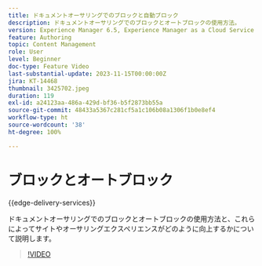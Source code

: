 ```yaml
---
title: ドキュメントオーサリングでのブロックと自動ブロック
description: ドキュメントオーサリングでのブロックとオートブロックの使用方法。
version: Experience Manager 6.5, Experience Manager as a Cloud Service
feature: Authoring
topic: Content Management
role: User
level: Beginner
doc-type: Feature Video
last-substantial-update: 2023-11-15T00:00:00Z
jira: KT-14468
thumbnail: 3425702.jpeg
duration: 119
exl-id: a24123aa-486a-429d-bf36-b5f2873bb55a
source-git-commit: 48433a5367c281cf5a1c106b08a1306f1b0e8ef4
workflow-type: ht
source-wordcount: '38'
ht-degree: 100%

---
```


# ブロックとオートブロック

{{edge-delivery-services}}

ドキュメントオーサリングでのブロックとオートブロックの使用方法と、これらによってサイトやオーサリングエクスペリエンスがどのように向上するかについて説明します。

>[!VIDEO](https://video.tv.adobe.com/v/3439497/?learn=on&captions=jpn)

